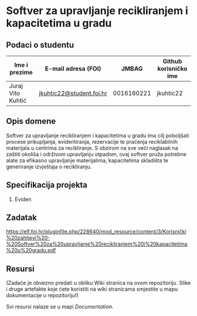 # Softver za upravljanje recikliranjem i kapacitetima u gradu

## Podaci o studentu

Ime i prezime | E-mail adresa (FOI) | JMBAG | Github korisničko ime
------------  | ------------------- | ----- | ---------------------
Juraj Vito Kuhtić | jkuhtic22@student.foi.hr | 0016160221 | jkuhtic22


## Opis domene
Softver za upravljanje recikliranjem i kapacitetima u gradu ima cilj poboljšati procese prikupljanja, evidentiranja, rezervacije te praćenja reciklabilnih materijala u centrima za recikliranje. S obzirom na sve veći naglasak na zaštiti okoliša i održivom upravljanju otpadom, ovaj softver pruža potrebne alate za efikasno upravljanje materijalima, kapacitetima skladišta te generiranje izvještaja o recikliranju.

## Specifikacija projekta
1. Eviden

## Zadatak
https://elf.foi.hr/pluginfile.php/228640/mod_resource/content/3/Korisnički%20zahtjevi%20-%20Softver%20za%20upravljanje%20recikliranjem%20i%20kapacitetima%20u%20gradu.pdf

## Resursi
(Zadaće je obvezno predati u obliku Wiki stranica na ovom repozitoriju. Slike i druge artefakte koje ćete koristiti na wiki stranicama smjestite u mapu dokumentacije u repozitoriju!)

Svi resursi nalaze se u mapi _Documentation_.
